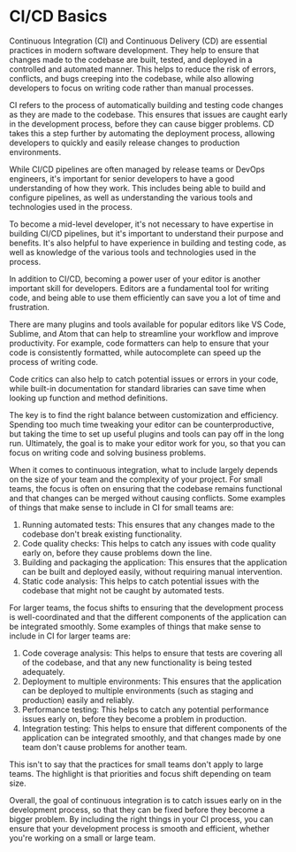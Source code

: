 # CI/CD Basics

Continuous Integration (CI) and Continuous Delivery (CD) are essential practices in modern software development. They help to ensure that changes made to the codebase are built, tested, and deployed in a controlled and automated manner. This helps to reduce the risk of errors, conflicts, and bugs creeping into the codebase, while also allowing developers to focus on writing code rather than manual processes.

CI refers to the process of automatically building and testing code changes as they are made to the codebase. This ensures that issues are caught early in the development process, before they can cause bigger problems. CD takes this a step further by automating the deployment process, allowing developers to quickly and easily release changes to production environments.

While CI/CD pipelines are often managed by release teams or DevOps engineers, it's important for senior developers to have a good understanding of how they work. This includes being able to build and configure pipelines, as well as understanding the various tools and technologies used in the process.

To become a mid-level developer, it's not necessary to have expertise in building CI/CD pipelines, but it's important to understand their purpose and benefits. It's also helpful to have experience in building and testing code, as well as knowledge of the various tools and technologies used in the process.

In addition to CI/CD, becoming a power user of your editor is another important skill for developers. Editors are a fundamental tool for writing code, and being able to use them efficiently can save you a lot of time and frustration.

There are many plugins and tools available for popular editors like VS Code, Sublime, and Atom that can help to streamline your workflow and improve productivity. For example, code formatters can help to ensure that your code is consistently formatted, while autocomplete can speed up the process of writing code.

Code critics can also help to catch potential issues or errors in your code, while built-in documentation for standard libraries can save time when looking up function and method definitions.

The key is to find the right balance between customization and efficiency. Spending too much time tweaking your editor can be counterproductive, but taking the time to set up useful plugins and tools can pay off in the long run. Ultimately, the goal is to make your editor work for you, so that you can focus on writing code and solving business problems.

When it comes to continuous integration, what to include largely depends on the size of your team and the complexity of your project. For small teams, the focus is often on ensuring that the codebase remains functional and that changes can be merged without causing conflicts. Some examples of things that make sense to include in CI for small teams are:

1. Running automated tests: This ensures that any changes made to the codebase don't break existing functionality.
2. Code quality checks: This helps to catch any issues with code quality early on, before they cause problems down the line.
3. Building and packaging the application: This ensures that the application can be built and deployed easily, without requiring manual intervention.
4. Static code analysis: This helps to catch potential issues with the codebase that might not be caught by automated tests.

For larger teams, the focus shifts to ensuring that the development process is well-coordinated and that the different components of the application can be integrated smoothly. Some examples of things that make sense to include in CI for larger teams are:

1. Code coverage analysis: This helps to ensure that tests are covering all of the codebase, and that any new functionality is being tested adequately.
2. Deployment to multiple environments: This ensures that the application can be deployed to multiple environments (such as staging and production) easily and reliably.
3. Performance testing: This helps to catch any potential performance issues early on, before they become a problem in production.
4. Integration testing: This helps to ensure that different components of the application can be integrated smoothly, and that changes made by one team don't cause problems for another team.

This isn't to say that the practices for small teams don't apply to large teams. The highlight is that priorities and focus shift depending on team size.

Overall, the goal of continuous integration is to catch issues early on in the development process, so that they can be fixed before they become a bigger problem. By including the right things in your CI process, you can ensure that your development process is smooth and efficient, whether you're working on a small or large team.
